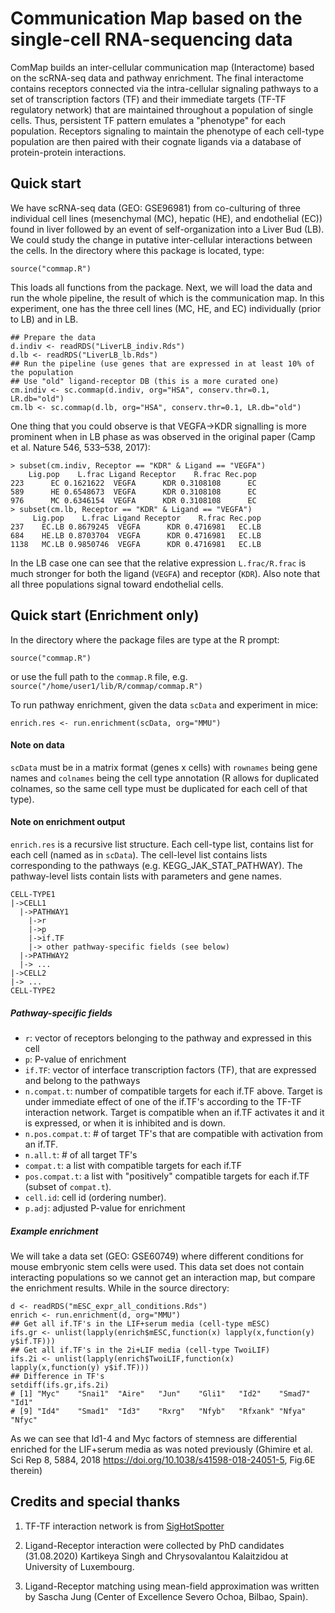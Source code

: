 # Communication Map based on the single-cell RNA-sequencing data

ComMap builds an inter-cellular communication map (Interactome) based
on the scRNA-seq data and pathway enrichment. The final interactome
contains receptors connected via the intra-cellular signaling pathways
to a set of transcription factors (TF) and their immediate targets
(TF-TF regulatory network) that are maintained throughout a population
of single cells. Thus, persistent TF pattern emulates a "phenotype"
for each population. Receptors signaling to maintain the phenotype of
each cell-type population are then paired with their cognate ligands
via a database of protein-protein interactions.

## Quick start

We have scRNA-seq data (GEO: GSE96981) from co-culturing of three
individual cell lines (mesenchymal (MC), hepatic (HE), and endothelial
(EC)) found in liver followed by an event of self-organization into a
Liver Bud (LB). We could study the change in putative inter-cellular
interactions between the cells.  In the directory where this package
is located, type:
```
source("commap.R")

``` 
This loads all functions from the package. Next, we will load the data
and run the whole pipeline, the result of which is the communication
map. In this experiment, one has the three cell lines (MC, HE, and EC)
individually (prior to LB) and in LB.

```
## Prepare the data
d.indiv <- readRDS("LiverLB_indiv.Rds")
d.lb <- readRDS("LiverLB_lb.Rds")
## Run the pipeline (use genes that are expressed in at least 10% of the population
## Use "old" ligand-receptor DB (this is a more curated one)
cm.indiv <- sc.commap(d.indiv, org="HSA", conserv.thr=0.1, LR.db="old")
cm.lb <- sc.commap(d.lb, org="HSA", conserv.thr=0.1, LR.db="old")
```

One thing that you could observe is that VEGFA->KDR signalling is more
prominent when in LB phase as was observed in the original paper (Camp
et al. Nature 546, 533–538, 2017):
```
> subset(cm.indiv, Receptor == "KDR" & Ligand == "VEGFA")
    Lig.pop    L.frac Ligand Receptor    R.frac Rec.pop
223      EC 0.1621622  VEGFA      KDR 0.3108108      EC
589      HE 0.6548673  VEGFA      KDR 0.3108108      EC
976      MC 0.6346154  VEGFA      KDR 0.3108108      EC
> subset(cm.lb, Receptor == "KDR" & Ligand == "VEGFA")
     Lig.pop    L.frac Ligand Receptor    R.frac Rec.pop
237    EC.LB 0.8679245  VEGFA      KDR 0.4716981   EC.LB
684    HE.LB 0.8703704  VEGFA      KDR 0.4716981   EC.LB
1138   MC.LB 0.9850746  VEGFA      KDR 0.4716981   EC.LB
```
In the LB case one can see that the relative expression
`L.frac/R.frac` is much stronger for both the ligand (`VEGFA`) and
receptor (`KDR`). Also note that all three populations signal toward
endothelial cells.

## Quick start (Enrichment only)

In the directory where the package files are type at the R prompt:
```
source("commap.R")
```
or use the full path to the `commap.R` file, e.g. `source("/home/user1/lib/R/commap/commap.R")`

To run pathway enrichment, given the data `scData` and experiment in mice:
```
enrich.res <- run.enrichment(scData, org="MMU")
```

#### Note on data
`scData` must be in a matrix format (genes x cells) with `rownames`
being gene names and `colnames` being the cell type annotation (R
allows for duplicated colnames, so the same cell type must be
duplicated for each cell of that type).

#### Note on enrichment output
`enrich.res` is a recursive list structure. Each cell-type list,
contains list for each cell (named as in `scData`). The cell-level
list contains lists corresponding to the pathways
(e.g. KEGG_JAK_STAT_PATHWAY). The pathway-level lists contain lists
with parameters and gene names.

```
CELL-TYPE1
|->CELL1
  |->PATHWAY1
    |->r
    |->p
    |->if.TF
    |-> other pathway-specific fields (see below)
  |->PATHWAY2
  |-> ...
|->CELL2
|-> ...
CELL-TYPE2
```

##### Pathway-specific fields
- `r`: vector of receptors belonging to the pathway and expressed in
this cell
- `p`: P-value of enrichment
- `if.TF`: vector of interface transcription factors (TF), that are
expressed and belong to the pathways
- `n.compat.t`: number of compatible targets for each if.TF
above. Target is under immediate effect of one of the if.TF's
according to the TF-TF interaction network. Target is compatible when
an if.TF activates it and it is expressed, or when it is inhibited and
is down.
- `n.pos.compat.t`: # of target TF's that are compatible with
  activation from an if.TF.
- `n.all.t`: # of all target TF's
- `compat.t`: a list with compatible targets for each if.TF
- `pos.compat.t`: a list with "positively" compatible targets for each
  if.TF (subset of `compat.t`).
- `cell.id`: cell id (ordering number).
- `p.adj`: adjusted P-value for enrichment

##### Example enrichment

We will take a data set (GEO: GSE60749) where different conditions for
mouse embryonic stem cells were used. This data set does not contain interacting populations
so we cannot get an interaction map, but compare the enrichment results.
While in the source directory:

```
d <- readRDS("mESC_expr_all_conditions.Rds")
enrich <- run.enrichment(d, org="MMU")
## Get all if.TF's in the LIF+serum media (cell-type mESC)
ifs.gr <- unlist(lapply(enrich$mESC,function(x) lapply(x,function(y) y$if.TF)))
## Get all if.TF's in the 2i+LIF media (cell-type TwoiLIF)
ifs.2i <- unlist(lapply(enrich$TwoiLIF,function(x) lapply(x,function(y) y$if.TF)))
## Difference in TF's
setdiff(ifs.gr,ifs.2i)
# [1] "Myc"    "Snai1"  "Aire"   "Jun"    "Gli1"   "Id2"    "Smad7"  "Id1"   
# [9] "Id4"    "Smad1"  "Id3"    "Rxrg"   "Nfyb"   "Rfxank" "Nfya"   "Nfyc"
```

As we can see that Id1-4 and Myc factors of stemness are differential
enriched for the LIF+serum media as was noted previously (Ghimire et
al. Sci Rep 8, 5884, 2018 https://doi.org/10.1038/s41598-018-24051-5,
Fig.6E therein)


## Credits and special thanks

1. TF-TF interaction network is from
[SigHotSpotter](https://academic.oup.com/bioinformatics/article/36/6/1963/5614427)

2. Ligand-Receptor interaction were collected by PhD candidates (31.08.2020) Kartikeya Singh and Chrysovalantou Kalaitzidou at
University of Luxembourg.

3. Ligand-Receptor matching using mean-field approximation was written by Sascha Jung (Center of Excellence Severo Ochoa, Bilbao, Spain).

